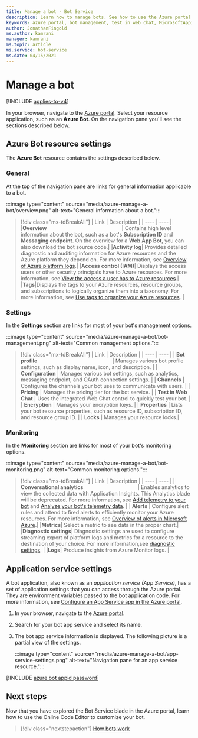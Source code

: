 ```yaml
---
title: Manage a bot - Bot Service
description: Learn how to manage bots. See how to use the Azure portal to find information on activity logs, build options, debug settings, and other properties.
keywords: azure portal, bot management, test in web chat, MicrosoftAppID, MicrosoftAppPassword, application settings
author: JonathanFingold
ms.author: kamrani
manager: kamrani
ms.topic: article
ms.service: bot-service
ms.date: 04/15/2021
---
```


# Manage a bot

[!INCLUDE [applies-to-v4](includes/applies-to-v4-current.md)]

In your browser, navigate to the [Azure portal](https://ms.portal.azure.com/). Select your resource application, such as an **Azure Bot**. On the navigation pane you'll see the sections described below.

## Azure Bot resource settings

The **Azure Bot** resource contains the settings described below.

### General

At the top of the navigation pane are links for general information applicable to a bot.

:::image type="content" source="media/azure-manage-a-bot/overview.png" alt-text="General information about a bot.":::

> [!div class="mx-tdBreakAll"]
> | Link |  Description |
> | ---- | ---- |
> |**Overview** <img width="200px"/>| Contains high level information about the bot, such as a bot's **Subscription ID** and **Messaging endpoint**. On the overview for a **Web App Bot**, you can also download the bot source code.|
> |**Activity log**| Provides detailed diagnostic and auditing information for Azure resources and the Azure platform they depend on. For more information, see [Overview of Azure platform logs](/azure/azure-monitor/platform/platform-logs-overview).|
> |**Access control (IAM)**| Displays the access users or other security principals have to Azure resources. For more information, see [View the access a user has to Azure resources](/azure/role-based-access-control/check-access).|
> |**Tags**|Displays the tags to your Azure resources, resource groups, and subscriptions to logically organize them into a taxonomy. For more information, see [Use tags to organize your Azure resources](/azure/azure-resource-manager/management/tag-resources). |

### Settings

In the **Settings** section are links for most of your bot's management options.

:::image type="content" source="media/azure-manage-a-bot/bot-management.png" alt-text="Common management options.":::

> [!div class="mx-tdBreakAll"]
> | Link |  Description |
> | ---- | ---- |
> | **Bot profile** <img width="200px"/>| Manages various bot profile settings, such as display name, icon, and description. |
> | **Configuration** | Manages various bot settings, such as analytics, messaging endpoint, and OAuth connection settings. |
> | **Channels** | Configures the channels your bot uses to communicate with users. |
> | **Pricing** | Manages the pricing tier for the bot service. |
> | **Test in Web Chat** | Uses the integrated Web Chat control to quickly test your bot. |
> | **Encryption** | Manages your encryption keys. |
> | **Properties** | Lists your bot resource properties, such as resource ID, subscription ID, and resource group ID. |
> | **Locks** | Manages your resource locks.|

### Monitoring

In the **Monitoring** section are links for most of your bot's monitoring options.

:::image type="content" source="media/azure-manage-a-bot/bot-monitoring.png" alt-text="Common monitoring options.":::

> [!div class="mx-tdBreakAll"]
> | Link |  Description |
> | ---- | ---- |
> | **Conversational analytics** <img width="140px"/> | Enables analytics to view the collected data with Application Insights. This Analytics blade will be deprecated. For more information, see [Add telemetry to your bot](/azure/bot-service/bot-builder-telemetry?view=azure-bot-service-4.0&tabs=csharp&WT.mc_id=Portal-Microsoft_Azure_BotService&preserve-view=true) and [Analyze your bot's telemetry data](/azure/bot-service/bot-builder-telemetry-analytics-queries?view=azure-bot-service-4.0&WT.mc_id=Portal-Microsoft_Azure_BotService&preserve-view=true). |
> | **Alerts** | Configure alert rules and attend to fired alerts to efficiently monitor your Azure resources. For more information, see [Overview of alerts in Microsoft Azure](/azure/azure-monitor/alerts/alerts-overview?toc=%2Fazure%2Fazure-monitor%2Ftoc.json).|
> |**Metrics**| Select a metric to see data in the proper chart.|
> |**Diagnostic settings**| Diagnostic settings are used to configure streaming export of platform logs and metrics for a resource to the destination of your choice. For more information,see [diagnostic settings](/azure/azure-monitor/essentials/diagnostic-settings?WT.mc_id=Portal-Microsoft_Azure_Monitoring&tabs=CMD). |
> |**Logs**| Produce insights from Azure Monitor logs. |

## Application service settings

A bot application, also known as an *application service (App Service)*, has a set of application settings that you can access through the Azure portal. They are environment variables passed to the bot application code. For more information, see [Configure an App Service app in the Azure portal](/azure/app-service/configure-common).

1. In your browser, navigate to the [Azure portal](https://ms.portal.azure.com/).
1. Search for your bot app service and select its name.
1. The bot app service information is displayed. The following picture is a partial view of the settings. 

    :::image type="content" source="media/azure-manage-a-bot/app-service-settings.png" alt-text="Navigation pane for an app service resource.":::

[!INCLUDE [azure bot appid password](~/includes/authentication/azure-bot-appid-password.md)]

## Next steps

Now that you have explored the Bot Service blade in the Azure portal, learn how to use the Online Code Editor to customize your bot.
> [!div class="nextstepaction"]
> [How bots work](v4sdk/bot-builder-basics.md)
